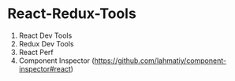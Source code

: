 # React-Redux-Tools

1. React Dev Tools
2. Redux Dev Tools
3. React Perf
4. Component Inspector (https://github.com/lahmatiy/component-inspector#react)
